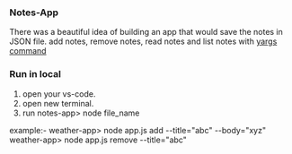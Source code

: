 ### Notes-App
There was a beautiful idea of building an app that would save the notes in JSON file.
add notes, remove notes, read notes and list notes with <u>yargs command</u>

### Run in local

1. open your vs-code.
2. open new terminal.
3. run notes-app> node file_name 

example:- weather-app> node app.js add --title="abc" --body="xyz"
        weather-app> node app.js remove --title="abc" 